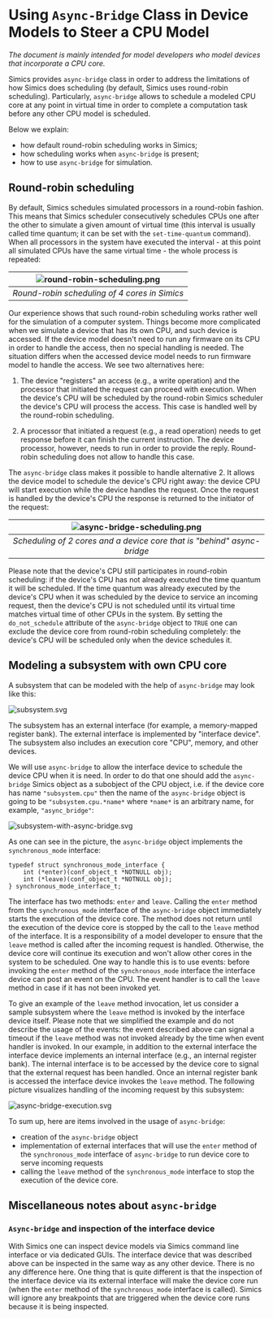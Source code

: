 # Using `Async-Bridge` Class in Device Models to Steer a CPU Model

*The document is mainly intended for model developers who model devices that
incorporate a CPU core.*

Simics provides `async-bridge` class in order to address the limitations of how
Simics does scheduling (by default, Simics uses round-robin scheduling).
Particularly, `async-bridge` allows to schedule a modeled CPU core at any point
in virtual time in order to complete a computation task before any other CPU
model is scheduled.

Below we explain:
- how default round-robin scheduling works in Simics;
- how scheduling works when `async-bridge` is present;
- how to use `async-bridge` for simulation.

## Round-robin scheduling

By default, Simics schedules simulated processors in a round-robin fashion.
This means that Simics scheduler consecutively schedules CPUs one after
the other to simulate a given amount of virtual time (this interval
is usually called time quantum; it can be set with the `set-time-quantum`
command). When all processors in the system
have executed the interval - at this point all simulated CPUs
have the same virtual time - the whole process is repeated:

| ![round-robin-scheduling.png](images/round-robin-scheduling.png) |
|:--:|
| *Round-robin scheduling of 4 cores in Simics* |

Our experience shows that such round-robin scheduling works rather well for
the simulation of a computer system. Things become more complicated when
we simulate a device that has its own CPU, and such device is accessed.
If the device model doesn't need to run any firmware on its CPU in order
to handle the access, then no special handling is needed. The situation differs
when the accessed device model needs to run firmware model to handle the access.
We see two alternatives here:

1. The device "registers" an access (e.g., a write operation) and the processor
   that initiated the request can proceed with execution. When the device's CPU
   will be scheduled by the round-robin Simics scheduler the device's CPU will
   process the access. This case is handled well by the round-robin scheduling.

2. A processor that initiated a request (e.g., a read operation) needs to get
   response before it can finish the current instruction. The device processor,
   however, needs to run in order to provide the reply. Round-robin scheduling
   does not allow to handle this case.

The `async-bridge` class makes it possible to handle alternative 2. It allows
the device model to schedule the device's CPU right away: the device CPU
will start execution while the device handles the request. Once the request
is handled by the device's CPU the response is returned
to the initiator of the request:

| ![async-bridge-scheduling.png](images/async-bridge-scheduling.png) |
|:--:|
| *Scheduling of 2 cores and a device core that is "behind" async-bridge* |

Please note that the device's CPU still participates in round-robin
scheduling: if the device's CPU has not already executed the time
quantum it will be scheduled. If the time quantum was already executed
by the device's CPU when it was scheduled by the device to service an
incoming request, then the device's CPU is not scheduled until its
virtual time matches virtual time of other CPUs in the system. By
setting the `do_not_schedule` attribute of the `async-bridge` object
to `TRUE` one can exclude the device core from round-robin scheduling
completely: the device's CPU will be scheduled only when the device
schedules it.

## Modeling a subsystem with own CPU core

A subsystem that can be modeled with the help of `async-bridge`
may look like this:

![subsystem.svg](images/subsystem.svg)

The subsystem has an external interface (for example, a memory-mapped register
bank). The external interface is implemented by "interface device".
The subsystem also includes an execution core "CPU", memory,
and other devices.

We will use `async-bridge` to allow the interface device to schedule the device
CPU when it is need. In order to do that one should add the `async-bridge`
Simics object as a subobject of the CPU object, i.e. if the device core has
name `"subsystem.cpu"` then the name of the `async-bridge` object is going
to be `"subsystem.cpu.*name*` where `*name*` is an arbitrary name,
for example, `"async_bridge"`:

![subsystem-with-async-bridge.svg](images/subsystem-with-async-bridge.svg)

As one can see in the picture, the `async-bridge` object implements
the `synchronous_mode` interface:
```
typedef struct synchronous_mode_interface {
    int (*enter)(conf_object_t *NOTNULL obj);
    int (*leave)(conf_object_t *NOTNULL obj);
} synchronous_mode_interface_t;
```
The interface has two methods: `enter` and `leave`. Calling the `enter` method
from the `synchronous_mode` interface of the `async-bridge` object immediately
starts the execution of the device core. The method does not return until the
execution of the device core is stopped by the call to the `leave` method of
the interface. It is a responsibility of a model developer to ensure that the
`leave` method is called after the incoming request is handled. Otherwise,
the device core will continue its execution and won't allow other cores in
the system to be scheduled. One way to handle this is to use events: before
invoking the `enter` method of the `synchronous_mode` interface
the interface device can post an event on the CPU. The event handler is to call
the `leave` method in case if it has not been invoked yet.

To give an example of the `leave` method invocation, let us consider a sample
subsystem where the `leave` method is invoked by the interface device itself.
Please note that we simplified the example and do not describe the usage of the
events: the event described above can signal a timeout if the `leave` method was
not invoked already by the time when event handler is invoked. In our example,
in addition to the external interface the interface device implements an
internal interface (e.g., an internal register bank). The internal interface is
to be accessed by the device core to signal that the external request has been
handled. Once an internal register bank is accessed the interface device invokes
the `leave` method. The following picture visualizes handling of the incoming
request by this subsystem:

![async-bridge-execution.svg](images/async-bridge-execution.svg)

To sum up, here are items involved in the usage of `async-bridge`:
- creation of the `async-bridge` object
- implementation of external interfaces that will use the `enter` method of
  the `synchronous_mode` interface of `async-bridge` to run device core to serve
  incoming requests
- calling the `leave` method of the `synchronous_mode` interface to stop the
  execution of the device core.

## Miscellaneous notes about `async-bridge`

### `Async-bridge` and inspection of the interface device

With Simics one can inspect device models via Simics command line interface or
via dedicated GUIs. The interface device that was described above can be
inspected in the same way as any other device. There is no any difference here.
One thing that is quite different is that the inspection of the interface device
via its external interface will make the device core run (when the `enter`
method of the `synchronous_mode` interface is called). Simics will ignore any
breakpoints that are triggered when the device core runs because it is
being inspected.
